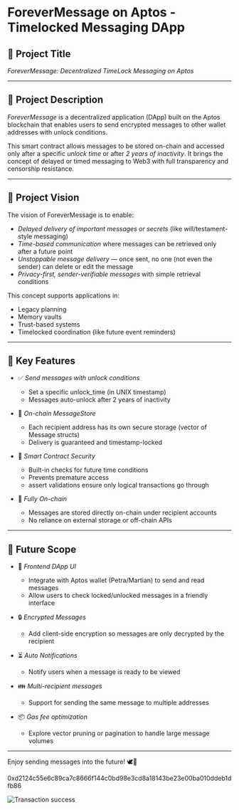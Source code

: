 # ForeverMessage on Aptos - Timelocked Messaging DApp

## 📌 Project Title
*ForeverMessage: Decentralized TimeLock Messaging on Aptos*

---

## 📝 Project Description

*ForeverMessage* is a decentralized application (DApp) built on the Aptos blockchain that enables users to send encrypted messages to other wallet addresses with unlock conditions.

This smart contract allows messages to be stored on-chain and accessed only after a specific *unlock time* or after *2 years of inactivity*. It brings the concept of delayed or timed messaging to Web3 with full transparency and censorship resistance.

---

## 🌟 Project Vision

The vision of ForeverMessage is to enable:

- *Delayed delivery of important messages or secrets* (like will/testament-style messaging)
- *Time-based communication* where messages can be retrieved only after a future point
- *Unstoppable message delivery* — once sent, no one (not even the sender) can delete or edit the message
- *Privacy-first, sender-verifiable messages* with simple retrieval conditions

This concept supports applications in:
- Legacy planning
- Memory vaults
- Trust-based systems
- Timelocked coordination (like future event reminders)

---

## 🚀 Key Features

- ✅ *Send messages with unlock conditions*
  - Set a specific unlock_time (in UNIX timestamp)
  - Messages auto-unlock after 2 years of inactivity

- 🧠 *On-chain MessageStore*
  - Each recipient address has its own secure storage (vector of Message structs)
  - Delivery is guaranteed and timestamp-locked

- 🧾 *Smart Contract Security*
  - Built-in checks for future time conditions
  - Prevents premature access
  - assert validations ensure only logical transactions go through

- 🔐 *Fully On-chain*
  - Messages are stored directly on-chain under recipient accounts
  - No reliance on external storage or off-chain APIs

---

## 🔭 Future Scope

- 💬 *Frontend DApp UI*
  - Integrate with Aptos wallet (Petra/Martian) to send and read messages
  - Allow users to check locked/unlocked messages in a friendly interface

- 🔒 *Encrypted Messages*
  - Add client-side encryption so messages are only decrypted by the recipient

- ⏳ *Auto Notifications*
  - Notify users when a message is ready to be viewed

- 👪 *Multi-recipient messages*
  - Support for sending the same message to multiple addresses

- 📦 *Gas fee optimization*
  - Explore vector pruning or pagination to handle large message volumes

---

Enjoy sending messages into the future! 🕊💫




0xd2124c55e6c89ca7c8666f144c0bd98e3cd8a18143be23e00ba010ddeb1dfb86






![Transaction success](https://github.com/user-attachments/assets/50ee6ed7-0cca-412c-b390-6f1de68a0de9)






